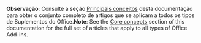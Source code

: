 <span data-ttu-id="52111-101"><b>Observação</b>: Consulte a seção <a href="../overview/core-concepts-office-add-ins.md"> Principais conceitos</a> desta documentação para obter o conjunto completo de artigos que se aplicam a todos os tipos de Suplementos do Office.</span><span class="sxs-lookup"><span data-stu-id="52111-101"><b>Note</b>: See the <a href="../overview/core-concepts-office-add-ins.md">Core concepts</a> section of this documentation for the full set of articles that apply to all types of Office Add-ins.</span></span>